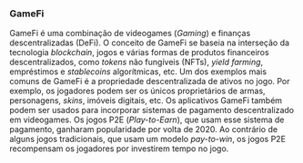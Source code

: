 ### GameFi

GameFi é uma combinação de videogames (_Gaming_) e finanças descentralizadas (DeFi). O conceito de GameFi se baseia na interseção da tecnologia _blockchain_, jogos e várias formas de produtos financeiros descentralizados, como _tokens_ não fungíveis (NFTs), _yield farming_, empréstimos e _stablecoins_ algorítmicas, etc. Um dos exemplos mais comuns de GameFi é a propriedade descentralizada de ativos no jogo. Por exemplo, os jogadores podem ser os únicos proprietários de armas, personagens, _skins_, imóveis digitais, etc. Os aplicativos GameFi também podem ser usados para incorporar sistemas de pagamento descentralizado em videogames. Os jogos P2E (_Play-to-Earn_), que usam esse sistema de pagamento, ganharam popularidade por volta de 2020. Ao contrário de alguns jogos tradicionais, que usam um modelo _pay-to-win_, os jogos P2E recompensam os jogadores por investirem tempo no jogo.
